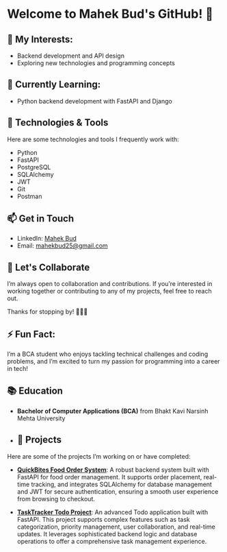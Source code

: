 # Welcome to Mahek Bud's GitHub! 👋

## 👀 My Interests:
- Backend development and API design
- Exploring new technologies and programming concepts

## 🌱 Currently Learning:
- Python backend development with FastAPI and Django

## 🔧 Technologies & Tools
Here are some technologies and tools I frequently work with:
- Python
- FastAPI
- PostgreSQL
- SQLAlchemy
- JWT
- Git
- Postman

## 📫 Get in Touch
- LinkedIn: [Mahek Bud](https://www.linkedin.com/in/mahek-bud-6778b530b/)
- Email: mahekbud25@gmail.com

## 🤝 Let's Collaborate
I’m always open to collaboration and contributions. If you’re interested in working together or contributing to any of my projects, feel free to reach out.

Thanks for stopping by! 👩‍💻🚀

## ⚡ Fun Fact:
I’m a BCA student who enjoys tackling technical challenges and coding problems, and I’m excited to turn my passion for programming into a career in tech!

## 📚 Education
- **Bachelor of Computer Applications (BCA)** from Bhakt Kavi Narsinh Mehta University

- ## 🚀 Projects
Here are some of the projects I’m working on or have completed:

- **[QuickBites Food Order System](https://github.com/Mahekbud/QuickBites_Food_Order_System_FastAPI)**: A robust backend system built with FastAPI for food order management. It supports order placement, real-time tracking, and integrates SQLAlchemy for database management and JWT for secure authentication, ensuring a smooth user experience from browsing to checkout.

- **[TaskTracker Todo Project](https://github.com/Mahekbud/TaskTracker_Todo_Project_FastAPI)**: An advanced Todo application built with FastAPI. This project supports complex features such as task categorization, priority management, user collaboration, and real-time updates. It leverages sophisticated backend logic and database operations to offer a comprehensive task management experience.
